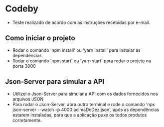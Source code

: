 # Codeby

- Teste realizado de acordo com as instruções recebidas por e-mail.

## Como iniciar o projeto

- Rodar o comando 'npm install' ou 'yarn install' para instalar as dependẽncias
- Rodar o comando 'npm start' ou 'yarn start' para rodar o projeto na porta 3000

## Json-Server para simular a API

- Utilizei o Json-Server para simular a API com os dados fornecidos nos arquivos JSON
- Para rodar o Json-Server, abra outro terminal e rode o comando 'npx json-server --watch -p 4000 acimaDeDez.json', após as dependências estarem instaladas, para que a aplicação puxe os todos produtos corretamente.
